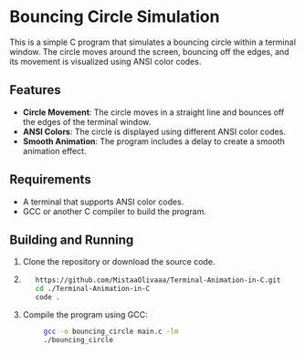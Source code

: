 # Bouncing Circle Simulation

This is a simple C program that simulates a bouncing circle within a terminal window. The circle moves around the screen, bouncing off the edges, and its movement is visualized using ANSI color codes.

## Features

- **Circle Movement**: The circle moves in a straight line and bounces off the edges of the terminal window.
- **ANSI Colors**: The circle is displayed using different ANSI color codes.
- **Smooth Animation**: The program includes a delay to create a smooth animation effect.

## Requirements

- A terminal that supports ANSI color codes.
- GCC or another C compiler to build the program.

## Building and Running

1. Clone the repository or download the source code.
2. ```bash
      https://github.com/MistaaOlivaaa/Terminal-Animation-in-C.git
      cd ./Terminal-Animation-in-C
      code .
3. Compile the program using GCC:
   ```bash
        gcc -o bouncing_circle main.c -lm
        ./bouncing_circle
